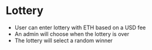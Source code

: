 # Lottery
* User can enter lottery with ETH based on a USD fee
* An admin will choose when the lottery is over
* The lottery will select a random winner